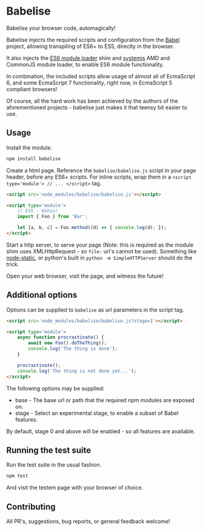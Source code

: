 # Babelise

Babelise your browser code, automagically!

Babelise injects the required scripts and configuration from the
[Babel](http://babeljs.io/) project, allowing transpiling of ES6+ to ES5,
directly in the browser.

It also injects the [ES6 module loader](https://www.npmjs.com/package/es6-module-loader)
shim and [systemjs](https://www.npmjs.com/package/systemjs) AMD and CommonJS
module loader, to enable ES6 module functionality.

In combination, the included scripts allow usage of almost all of EcmaScript 6,
and some EcmaScript 7 functionality, right now, in EcmaScript 5 compliant
browsers!

Of course, all the hard work has been achieved by the authors of the
aforementioned projects - babelise just makes it that teensy bit easier to use.


## Usage

Install the module.

```sh
npm install babelise
```

Create a html page.  Reference the `babelise/babelise.js` script in your page
header, before any ES6+ scripts.  For inline scripts, wrap them in a
`<script type='module'> // ... </script>` tag.

```html
<script src='node_modules/babelise/babelise.js'></script>

<script type='module'>
	// ES6 - Wahoo!
	import { Foo } from 'Bar';

	let [a, b, c] = Foo.method((d) => { console.log(d); });
</script>
```

Start a http server, to serve your page (Note: this is required as the module
shim uses XMLHttpRequest - so `file:` url's cannot be used).  Something like
[node-static](https://www.npmjs.com/package/node-static), or python's built in
`python -m SimpleHTTPServer` should do the trick.

Open your web browser, visit the page, and witness the future!


## Additional options

Options can be supplied to `babelise` as url parameters in the script tag.

```html
<script src='node_modules/babelise/babelise.js?stage=1'></script>

<script type='module'>
	async function procrastinate() {
		await new Foo().doTheThing();
		console.log('The thing is done');
	}

	procrastinate();
	console.log('The thing is not done yet...');
</script>	
```

The following options may be supplied:

* base - The base url or path that the required npm modules are exposed on.
* stage - Select an experimental stage, to enable a subset of Babel features.

By default, stage 0 and above will be enabled - so all features are available.


## Running the test suite

Run the test suite in the usual fashion.

```sh
npm test
```

And visit the testem page with your browser of choice.

## Contributing

All PR's, suggestions, bug reports, or general feedback welcome!
